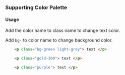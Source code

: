 ### Supporting Color Palette

#### Usage

Add the color name to class name to change text color.

Add `bg-` to color name to change background color.

```html
    <p class="bg-green light-grey"> text </p>
```

```html
    <p class="gold-300"> text </p>
```

```html
    <p class="purple"> text </p>
```
